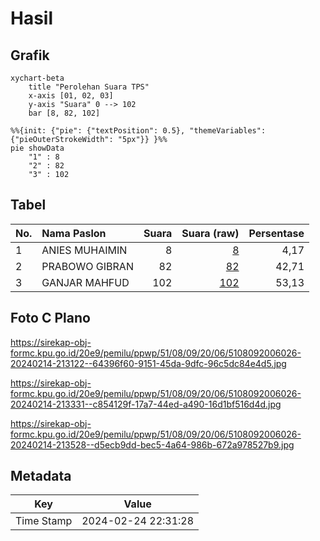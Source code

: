 # Hasil

## Grafik

```mermaid
xychart-beta
    title "Perolehan Suara TPS"
    x-axis [01, 02, 03]
    y-axis "Suara" 0 --> 102
    bar [8, 82, 102]
```

```mermaid
%%{init: {"pie": {"textPosition": 0.5}, "themeVariables": {"pieOuterStrokeWidth": "5px"}} }%%
pie showData
    "1" : 8
    "2" : 82
    "3" : 102
```

## Tabel

| No. | Nama Paslon    | Suara | Suara (raw) | Persentase |
|:--- |:-------------- | -----:| -----------:| ----------:|
| 1   | ANIES MUHAIMIN | 8     | [8][p-1]    | 4,17       |
| 2   | PRABOWO GIBRAN | 82    | [82][p-2]   | 42,71      |
| 3   | GANJAR MAHFUD  | 102   | [102][p-3]  | 53,13      |


[p-1]: https://github.com/gigit-pemilu/pemilu-2024-51-bali/blob/main/pilpres/hitung-suara/sub/51-bali/sub/08-buleleng/sub/09-tejakula/sub/2006-tejakula/sub/026-tps/sub/paslon-1.txt
[p-2]: https://github.com/gigit-pemilu/pemilu-2024-51-bali/blob/main/pilpres/hitung-suara/sub/51-bali/sub/08-buleleng/sub/09-tejakula/sub/2006-tejakula/sub/026-tps/sub/paslon-2.txt
[p-3]: https://github.com/gigit-pemilu/pemilu-2024-51-bali/blob/main/pilpres/hitung-suara/sub/51-bali/sub/08-buleleng/sub/09-tejakula/sub/2006-tejakula/sub/026-tps/sub/paslon-3.txt

## Foto C Plano

https://sirekap-obj-formc.kpu.go.id/20e9/pemilu/ppwp/51/08/09/20/06/5108092006026-20240214-213122--64396f60-9151-45da-9dfc-96c5dc84e4d5.jpg

https://sirekap-obj-formc.kpu.go.id/20e9/pemilu/ppwp/51/08/09/20/06/5108092006026-20240214-213331--c854129f-17a7-44ed-a490-16d1bf516d4d.jpg

https://sirekap-obj-formc.kpu.go.id/20e9/pemilu/ppwp/51/08/09/20/06/5108092006026-20240214-213528--d5ecb9dd-bec5-4a64-986b-672a978527b9.jpg


## Metadata

| Key        | Value               |
| ---------- | ------------------- |
| Time Stamp | 2024-02-24 22:31:28 |



